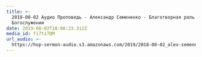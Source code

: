 ```yaml
---
title: >-
  2019-08-02 Аудио Проповедь - Александр Семененко - Благотворная роль музыки в
  Богослужении
date: 2019-08-02T18:08:23.312Z
media_id: fi7tz7QM
url_audio: >-
  https://hop-sermon-audio.s3.amazonaws.com/2019/2018-08-02_alex-semenenko_blagotvornaja-rol-muzyki-v-bogosluzhenii.mp3
---
```


